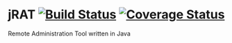 # jRAT [![Build Status](https://travis-ci.org/KSchaap1994/jRAT.svg?branch=master)](https://travis-ci.org/KSchaap1994/jRAT) [![Coverage Status](https://coveralls.io/repos/KSchaap1994/jRAT/badge.svg?branch=master&service=github)](https://coveralls.io/github/KSchaap1994/jRAT?branch=master)

Remote Administration Tool written in Java
